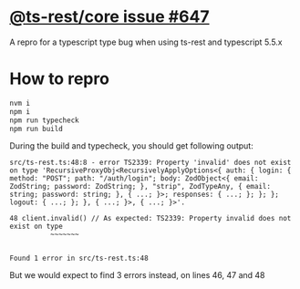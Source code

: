 # [@ts-rest/core issue #647](https://github.com/ts-rest/ts-rest/issues/647)

A repro for a typescript type bug when using ts-rest and typescript 5.5.x

# How to repro
```bash
nvm i
npm i
npm run typecheck
npm run build
```

During the build and typecheck, you should get following output:
```
src/ts-rest.ts:48:8 - error TS2339: Property 'invalid' does not exist on type 'RecursiveProxyObj<RecursivelyApplyOptions<{ auth: { login: { method: "POST"; path: "/auth/login"; body: ZodObject<{ email: ZodString; password: ZodString; }, "strip", ZodTypeAny, { email: string; password: string; }, { ...; }>; responses: { ...; }; }; }; logout: { ...; }; }, { ...; }>, { ...; }>'.

48 client.invalid() // As expected: TS2339: Property invalid does not exist on type
          ~~~~~~~


Found 1 error in src/ts-rest.ts:48
```

But we would expect to find 3 errors instead, on lines 46, 47 and 48
